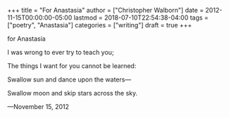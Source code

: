 +++
title = "For Anastasia"
author = ["Christopher Walborn"]
date = 2012-11-15T00:00:00-05:00
lastmod = 2018-07-10T22:54:38-04:00
tags = ["poetry", "Anastasia"]
categories = ["writing"]
draft = true
+++

<div class="poem">
<p class="poem-title">for Anastasia</p>
<p class="poem-line">I was wrong to ever try to teach you;</p>
<p class="poem-line">The things I want for you cannot be learned:</p>
<p class="poem-line poem-2i">Swallow sun and dance upon the waters—</p>
<p class="poem-bottom poem-2i">Swallow moon and skip stars across the sky.</p>
<p class="poem-date">—November 15, 2012</p>
</div>
